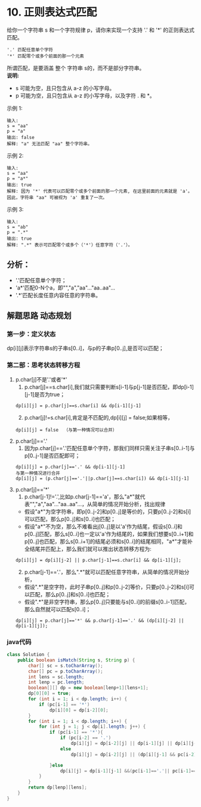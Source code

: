 # 10. 正则表达式匹配
给你一个字符串 s 和一个字符规律 p，请你来实现一个支持 '.' 和 '*' 的正则表达式匹配。
```
'.' 匹配任意单个字符
'*' 匹配零个或多个前面的那一个元素
```
所谓匹配，是要涵盖 整个 字符串 s的，而不是部分字符串。  
**说明:**  
- s 可能为空，且只包含从 a-z 的小写字母。
- p 可能为空，且只包含从 a-z 的小写字母，以及字符 . 和 *。
  
示例 1:
```
输入:
s = "aa"
p = "a"
输出: false
解释: "a" 无法匹配 "aa" 整个字符串。
```
示例 2:
```
输入:
s = "aa"
p = "a*"
输出: true
解释: 因为 '*' 代表可以匹配零个或多个前面的那一个元素, 在这里前面的元素就是 'a'。因此，字符串 "aa" 可被视为 'a' 重复了一次。
```
示例 3:
```
输入:
s = "ab"
p = ".*"
输出: true
解释: ".*" 表示可匹配零个或多个（'*'）任意字符（'.'）。
```
## 分析：
- '.'匹配任意单个字符；
- 'a*'匹配0-N个a，即"","a","aa"..."aa..aa"...
- '.*'匹配长度任意内容任意的字符串。
## 解题思路 动态规划
### 第一步：定义状态
dp[i][j]表示字符串s的子串s[0..i]，与p的子串p[0..j],是否可以匹配；
### 第二部：思考状态转移方程
1. p.char[j]不是'.'或者'*'
   1. p.char[j]==s.char[i],我们就只需要判断s[i-1]与p[j-1]是否匹配，即dp[i-1][j-1]是否为true；  
   ```
   dp[i][j] = p.char[j]==s.char[i] && dp[i-1][j-1]
   ```
   2. p.char[j]!=s.char[i],肯定是不匹配的,dp[i][j] = false;如果相等，  
   ```
   dp[i][j] = false  （与第一种情况可以合并）
   ```
2. p.char[j]=='.'
   1. 因为p.char[j]=='.'匹配任意单个字符，那我们同样只需关注子串s[0..i-1]与p[0..j-1]是否匹配即可；
   ```
   dp[i][j] = p.char[j]=='.' && dp[i-1][j-1]
   与第一种情况进行合并
   dp[i][j] = (p.char[j]=='.'||p.char[j]==s.char[i]) && dp[i-1][j-1]
   ```
3. p.char[j]=='*'
   1. p.char[j-1]!='.',比如p.char[j-1]=='a'，那么"a*"就代表"","a","aa"..."aa..aa"...，从简单的情况开始分析，找出规律  
   - 假设"a*"为空字符串，即p[0..j-2]和p[0..j]是等价的，只要p[0..j-2]和s[i]可以匹配，那么p[0..j]和s[0..i]也匹配；  
   - 假设"a*"不为空，那么不难看出j[0..j]是以'a'作为结尾，假设s[0..i]和p[0..j]匹配，那么s[0..i]也一定以'a'作为结尾的，如果我们想要s[0..i+1]和p[0..j]也匹配，那么s[0..i+1]的结尾必须和s[0..i]的结尾相同，"a*"才能补全结尾并匹配上，那么我们就可以推出状态转移方程为:
   ```
   dp[i][j] = dp[i][j-2] || p.char[j-1]==s.char[i] && dp[i-1][j];
   ```
   2. p.char[j-1]=='.'，那么".\*"就可以匹配任意字符串，从简单的情况开始分析，
   - 假设".\*"是空字符，此时子串p[0..j]和p[0..j-2]等价，只要p[0..j-2]和s[i]可以匹配，那么p[0..j]和s[0..i]也匹配；
   - 假设".\*"是非空字符串，那么p[0..j]只要能与s[0..i]的前缀s[0..i-1]匹配，那么自然就可以匹配s[0..i]；
   ```
   dp[i][j] = p.char[j]=='*' && p.char[j-1]=='.' && (dp[i][j-2] || dp[i-1][j]);
   ```
### java代码
```java
class Solution {
    public boolean isMatch(String s, String p) {
        char[] sc = s.toCharArray();
        char[] pc = p.toCharArray();
        int lens = sc.length;
        int lenp = pc.length;
        boolean[][] dp = new boolean[lenp+1][lens+1];
        dp[0][0] = true;
        for (int i = 1; i < dp.length; i++) {
            if (pc[i-1] == '*')
                dp[i][0] = dp[i-2][0];
        }
        for (int i = 1; i < dp.length; i++) {
            for (int j = 1; j < dp[i].length; j++) {
                if (pc[i-1] == '*'){
                    if (pc[i-2] == '.')
                        dp[i][j] = dp[i-2][j] || dp[i-1][j] || dp[i][j-1];
                    else
                        dp[i][j] = dp[i-2][j] || (dp[i][j-1] && pc[i-2] == sc[j-1]);

                }else
                    dp[i][j] = dp[i-1][j-1] &&(pc[i-1]=='.'|| pc[i-1]==sc[j-1]);
            }
        }
        return dp[lenp][lens];
    }
}
```